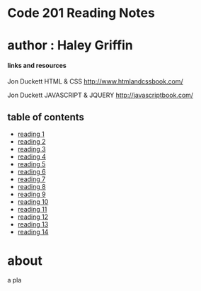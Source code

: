 # Code 201 Reading Notes

# author : Haley Griffin
#### links and resources 
Jon Duckett HTML & CSS
http://www.htmlandcssbook.com/

Jon Duckett JAVASCRIPT & JQUERY
http://javascriptbook.com/

## table of contents 
- [reading 1](/reading-notes/reading-01.md)
- [reading 2](/reading-notes/reading-02.md)
- [reading 3](/reading-notes/reading-03.md)
- [reading 4](/reading-notes/reading-04.md)
- [reading 5](/reading-notes/reading-05.md)
- [reading 6](/reading-notes/reading-06.md)
- [reading 7](/reading-notes/reading-07.md)
- [reading 8](/reading-notes/reading-08.md)
- [reading 9](/reading-notes/reading-09.md)
- [reading 10](/reading-notes/reading-10.md)
- [reading 11](/reading-notes/reading-11.md)
- [reading 12](/reading-notes/reading-12.md)
- [reading 13](/reading-notes/reading-13.md)
- [reading 14](/reading-notes/reading-14.md)

# about
a pla